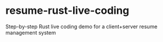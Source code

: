 # resume-rust-live-coding
Step-by-step Rust live coding demo for a client+server resume management system
